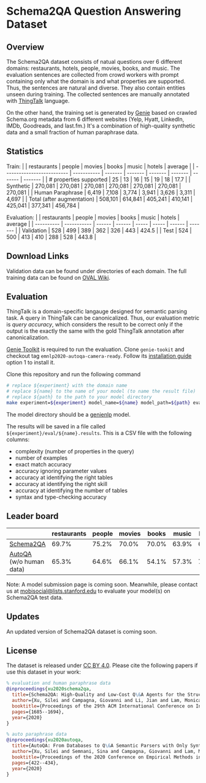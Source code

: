 # Schema2QA Question Answering Dataset

## Overview
The Schema2QA dataset consists of natual questions over 6 different domains: 
restaurants, hotels, people, movies, books, and music. 
The evaluation sentences are collected from crowd workers with prompt containing 
only what the domain is and what properties are supported. Thus, the sentences are natural 
and diverse. They also contain entities unseen during training. 
The collected sentences are manually annotated with 
[ThingTalk](https://almond.stanford.edu/doc/thingtalk-intro.md) language. 

On the other hand, the training set is generated by 
[Genie](https://github.com/stanford-oval/genie-toolkit) based on crawled Schema.org metadata 
from 6 different websites (Yelp, Hyatt, LinkedIn, IMDb, Goodreads, and last.fm.) 
It's a combination of high-quality synthetic data and
a small fraction of human paraphrase data. 

## Statistics  
Train:
|                            | restaurants | people  | movies  | books   | music   | hotels  | average |
| -------------------------- | ----------- | ------- | ------- | ------- | ------- | ------- | ------- |
| \# properties supported    | 25          | 13      | 16      | 15      | 19      | 18      | 17.7    |
| Synthetic                  | 270,081     | 270,081 | 270,081 | 270,081 | 270,081 | 270,081 | 270,081 |
| Human Paraphrase           | 6,419       | 7,108   | 3,774   | 3,941   | 3,626   | 3,311   | 4,697   |
| Total (after augmentation) | 508,101     | 614,841 | 405,241 | 410,141 | 425,041 | 377,341 | 456,784 |

Evaluation: 
|            | restaurants | people | movies | books | music | hotels | average |
| ---------- | ----------- | ------ | ------ | ----- | ----- | ------ | ------- |
| Validation | 528         | 499    | 389    | 362   | 326   | 443    | 424.5   |
| Test       | 524         | 500    | 413    | 410   | 288   | 528    | 443.8   |

## Download Links
Validation data can be found under directories of each domain. 
The full training data can be found on [OVAL Wiki](https://wiki.almond.stanford.edu/releases).

## Evaluation
ThingTalk is a domain-specific langauge designed for semantic parsing task. 
A query in ThingTalk can be canonicalized. Thus, our evaluation metric is _query accuracy_, 
which considers the result to be correct only if the output is the exactly the same with 
the gold ThingTalk annotation after canonicalization. 

[Genie Toolkit](https://github.com/stanford-oval/genie-toolkit) is required to run the evaluation. 
Clone `genie-tookit` and checkout tag `emnlp2020-autoqa-camera-ready`. 
Follow its [installation guide](https://github.com/stanford-oval/genie-toolkit/blob/emnlp2020-autoqa-camera-ready/doc/install.md) 
option 1 to install it.

Clone this repository and run the following command 
```bash
# replace ${experiment} with the domain name
# replace ${name} to the name of your model (to name the result file)
# replace ${path} to the path to your model directory 
make experiment=${experiment} model_name=${name} model_path=${path} evaluate
```

The model directory should be a [genienlp](https://github.com/stanford-oval/genienlp) model.

The results will be saved in a file called `${experiment}/eval/${name}.results`. This is a CSV
file with the following columns:
- complexity (number of properties in the query)
- number of examples
- exact match accuracy
- accuracy ignoring parameter values
- accuracy at identifying the right tables
- accuracy at identifying the right skill
- accuracy at identifying the number of tables
- syntax and type-checking accuracy

## Leader board 
|                                                                                           | restaurants | people | movies | books | music | hotels | average |
| ----------------------------------------------------------------------------------------- | ----------- | ------ | ------ | ----- | ----- | ------ | ------- |
| [Schema2QA](https://almond-static.stanford.edu/papers/schema2qa-cikm2020.pdf)             | 69.7%       | 75.2%  | 70.0%  | 70.0% | 63.9% | 67.0%  | 69.3%   |
| [AutoQA](https://almond-static.stanford.edu/papers/autoqa-emnlp2020.pdf) (w/o human data) | 65.3%       | 64.6%  | 66.1%  | 54.1% | 57.3% | 70.1%  | 62.9%   |

Note: A model submission page is coming soon. 
Meanwhile, please contact us at mobisocial@lists.stanford.edu to evaluate your model(s) on Schema2QA test data. 


## Updates 
An updated version of Schema2QA dataset is coming soon. 

## License
The dataset is released under [CC BY 4.0](https://creativecommons.org/licenses/by/4.0/).
Please cite the following papers if use this dataset in your work:
```bib
% evaluation and human paraphrase data
@inproceedings{xu2020schema2qa,
  title={Schema2QA: High-Quality and Low-Cost Q\&A Agents for the Structured Web},
  author={Xu, Silei and Campagna, Giovanni and Li, Jian and Lam, Monica S},
  booktitle={Proceedings of the 29th ACM International Conference on Information \& Knowledge Management},
  pages={1685--1694},
  year={2020}
}

% auto paraphrase data
@inproceedings{xu2020autoqa,
  title={AutoQA: From Databases to Q\&A Semantic Parsers with Only Synthetic Training Data},
  author={Xu, Silei and Semnani, Sina and Campagna, Giovanni and Lam, Monica},
  booktitle={Proceedings of the 2020 Conference on Empirical Methods in Natural Language Processing (EMNLP)},
  pages={422--434},
  year={2020}
}

```
